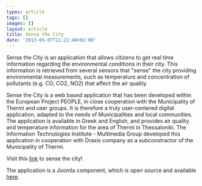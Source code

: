 ```yaml
---
types: article
tags: []
images: []
layout: article
title: Sense the City
date: '2013-03-07T11:22:40+02:00'
---
```

<div class="content"><p>Sense the City is an application that allows citizens to get real time information regarding the environmental conditions in their city. This information is retrieved from several sensors that &quot;sense&quot; the city providing environmental measurements, such as temperature and concentration of pollutants (e.g. CO, CO2, NO2) that affect the air quality.</p><p>Sense the City is a web based application that has been developed within the European Project PEOPLE, in close cooperation with the Municipality of Thermi and user groups. It is therefore a truly user-centered digital application, adapted to the needs of Municipalities and local communities. The application&nbsp;is available in Greek and English, and provides air quality and temperature information for the area of Thermi in Thessaloniki. The Information Technologies Institute - Multimedia Group developed this application in cooperation with Draxis company as a subconstractor of the Municipality of Thermi.</p><p>Visit this <a href="https://smartcity.thermi.gov.gr/improve/el/sensethecity" target="_blank">link</a> to sense the city!</p><p>The application is a Joomla component, which is open source and available <a href="https://github.com/icos-urenio/SenseTheCity" target="_blank">here</a>.</p></div>
